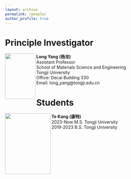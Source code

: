 ```yaml
---
layout: archive
permalink: /people/
author_profile: true
---
```


# Principle Investigator

<div>
<image align="left" width="100" height="150" src="/images/profile.png">
<p>
<b>Long Yang (杨龙)</b> <br />
Assistant Professor <br />
School of Materials Science and Engineering <br />
Tongji University <br />
Office: Decai Building 330 <br />
Email: long_yang@tongji.edu.cn <br />
</p>
</div>



# Students

<div>
<image align="left" width="150" height="200" src="/images/people/kangte.png">
<p>
<b>Te Kang (康特)</b> <br />
2023-Now M.S. Tongji University <br />
2019-2023 B.S. Tongji University
</p>
</div>

<!-- {% include base_path %}

Education
======
* B.S. in GitHub, GitHub University, 2012
* M.S. in Jekyll, GitHub University, 2014
* Ph.D in Version Control Theory, GitHub University, 2018 (expected)

Work experience
======
* Summer 2015: Research Assistant
  * Github University
  * Duties included: Tagging issues
  * Supervisor: Professor Git

* Fall 2015: Research Assistant
  * Github University
  * Duties included: Merging pull requests
  * Supervisor: Professor Hub
  
Skills
======
* Skill 1
* Skill 2
  * Sub-skill 2.1
  * Sub-skill 2.2
  * Sub-skill 2.3
* Skill 3

Publications
======
  <ul>{% for post in site.publications %}
    {% include archive-single-cv.html %}
  {% endfor %}</ul>
  
Talks
======
  <ul>{% for post in site.talks %}
    {% include archive-single-talk-cv.html %}
  {% endfor %}</ul>
  
Teaching
======
  <ul>{% for post in site.teaching %}
    {% include archive-single-cv.html %}
  {% endfor %}</ul>
  
Service and leadership
======
* Currently signed in to 43 different slack teams -->
